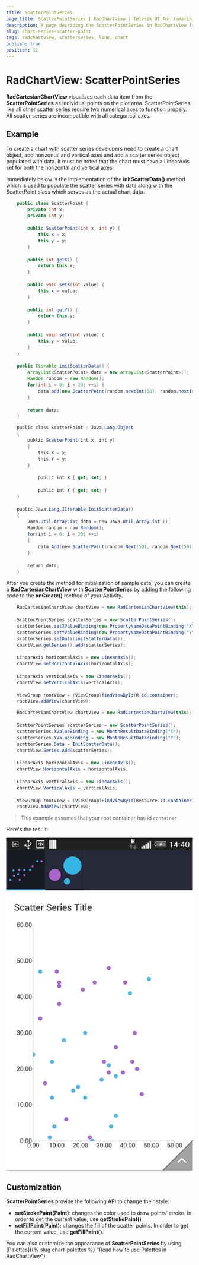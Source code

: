 ```yaml
---
title: ScatterPointSeries
page_title: ScatterPointSeries | RadChartView | Telerik UI for Xamarin.Android Documentation
description: A page desribing the ScatterPointSeries in RadChartView for Android. This article explains the most important things you need to know before using ScatterPointSeries.
slug: chart-series-scatter-point
tags: radchartview, scatterseries, line, chart
publish: true
position: 11
---
```


# RadChartView: ScatterPointSeries

**RadCartesianChartView** visualizes each data item from the **ScatterPointSeries** as individual points on the plot area. ScatterPointSeries like all other scatter series require two numerical axes to function propely.
All scatter series are incompatible with all categorical axes.

## Example

To create a chart with scatter series developers need to create a chart object, add horizontal and vertical axes and add a scatter series object populated with data. It must be
noted that the chart must have a LinearAxis set for both the horizontal and vertical axes. 

Immediately below is the implementation of the **initScatterData()** method which is used to populate the scatter series with data along with the ScatterPoint class which serves as the actual chart data.

```Java
	public class ScatterPoint {
		private int x;
		private int y;
		
		public ScatterPoint(int x, int y) {
			this.x = x;
			this.y = y;
		}
		
		public int getX() {
			return this.x;
		}
		
		public void setX(int value) {
			this.x = value;
		}
		
		public int getY() {
			return this.y;
		}
		
		public void setY(int value) {
			this.y = value;
		}
	}

	public Iterable initScatterData() {
		ArrayList<ScatterPoint> data = new ArrayList<ScatterPoint>();
		Random random = new Random();
		for(int i = 0; i < 20; ++i) {
			data.add(new ScatterPoint(random.nextInt(50), random.nextInt(50)));
		}
		
		return data;
	}
```

```C#
	public class ScatterPoint : Java.Lang.Object 
	{
       	public ScatterPoint(int x, int y)
		{
            this.X = x;
            this.Y = y;
       	}

            public int X { get; set; }

            public int Y { get; set; }
    }

    public Java.Lang.IIterable InitScatterData() 
	{
    	Java.Util.ArrayList data = new Java.Util.ArrayList ();
        Random random = new Random();
        for(int i = 0; i < 20; ++i) 
		{
            data.Add(new ScatterPoint(random.Next(50), random.Next(50)));
        }

        return data;
    }
```

After you create the method for initialization of sample data, you can create a **RadCartesianChartView** with **ScatterPointSeries** by adding the following code to the **onCreate()** method of your Activity.

```Java
	RadCartesianChartView chartView = new RadCartesianChartView(this);

	ScatterPointSeries scatterSeries = new ScatterPointSeries();
	scatterSeries.setXValueBinding(new PropertyNameDataPointBinding("X"));
	scatterSeries.setYValueBinding(new PropertyNameDataPointBinding("Y"));
	scatterSeries.setData(initScatterData());
	chartView.getSeries().add(scatterSeries);

	LinearAxis horizontalAxis = new LinearAxis();
	chartView.setHorizontalAxis(horizontalAxis);

	LinearAxis verticalAxis = new LinearAxis();
	chartView.setVerticalAxis(verticalAxis);

	ViewGroup rootView = (ViewGroup)findViewById(R.id.container);
	rootView.addView(chartView);
```

```C#
	RadCartesianChartView chartView = new RadCartesianChartView(this);

	ScatterPointSeries scatterSeries = new ScatterPointSeries();
	scatterSeries.XValueBinding = new MonthResultDataBinding("X");
	scatterSeries.YValueBinding = new MonthResultDataBinding("Y");
	scatterSeries.Data = InitScatterData();
	chartView.Series.Add(scatterSeries);

	LinearAxis horizontalAxis = new LinearAxis();
	chartView.HorizontalAxis = horizontalAxis;

	LinearAxis verticalAxis = new LinearAxis();
	chartView.VerticalAxis = verticalAxis;

	ViewGroup rootView = (ViewGroup)FindViewById(Resource.Id.container);
	rootView.AddView(chartView);
```

> This example assumes that your root container has id `container`

Here's the result:

![TelerikUI-Chart-Series-Scatter-Point](images/chart-series-scatter-point.png "Demo of Cartesian chart with ScatterPointSeries.")

## Customization

**ScatterPointSeries** provide the following API to change their style:

* **setStrokePaint(Paint)**: changes the color used to draw points' stroke. In order to get the current value, use **getStrokePaint()**.
* **setFillPaint(Paint)**: changes the fill of the scatter points. In order to get the current value, use **getFillPaint()**.

You can also customize the appearance of **ScatterPointSeries** by using [Palettes]({% slug chart-palettes %} "Read how to use Palettes in RadChartView").